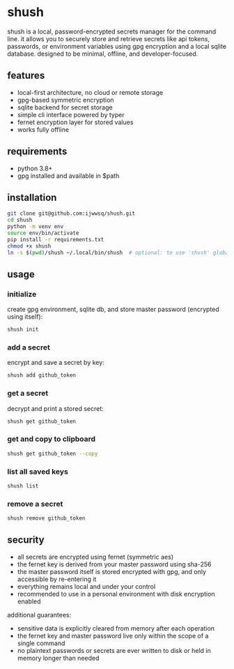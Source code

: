 # shush

shush is a local, password-encrypted secrets manager for the command line. it allows you to securely store and retrieve secrets like api tokens, passwords, or environment variables using gpg encryption and a local sqlite database. designed to be minimal, offline, and developer-focused.

## features

- local-first architecture, no cloud or remote storage
- gpg-based symmetric encryption
- sqlite backend for secret storage
- simple cli interface powered by typer
- fernet encryption layer for stored values
- works fully offline

## requirements

- python 3.8+
- gpg installed and available in $path

## installation

```bash
git clone git@github.com:ijwwsq/shush.git  
cd shush
python -m venv env
source env/bin/activate
pip install -r requirements.txt
chmod +x shush
ln -s $(pwd)/shush ~/.local/bin/shush  # optional: to use 'shush' globally
````

## usage

### initialize

create gpg environment, sqlite db, and store master password (encrypted using itself):

```bash
shush init
```

### add a secret

encrypt and save a secret by key:

```bash
shush add github_token
```

### get a secret

decrypt and print a stored secret:

```bash
shush get github_token
```

### get and copy to clipboard

```bash
shush get github_token --copy
```

### list all saved keys

```bash
shush list
```

### remove a secret

```bash
shush remove github_token
```

## security

* all secrets are encrypted using fernet (symmetric aes)
* the fernet key is derived from your master password using sha-256
* the master password itself is stored encrypted with gpg, and only accessible by re-entering it
* everything remains local and under your control
* recommended to use in a personal environment with disk encryption enabled

additional guarantees:

* sensitive data is explicitly cleared from memory after each operation
* the fernet key and master password live only within the scope of a single command
* no plaintext passwords or secrets are ever written to disk or held in memory longer than needed